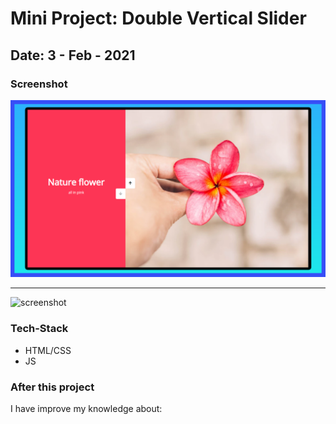 # Mini Project: Double Vertical Slider

## Date: 3 - Feb - 2021

### Screenshot

<img src="./template-project-img.png" alt="screenshot"/>
<hr>
<img src="./gif.gif" alt="screenshot"/>

### Tech-Stack

- HTML/CSS
- JS

### After this project

I have improve my knowledge about:
